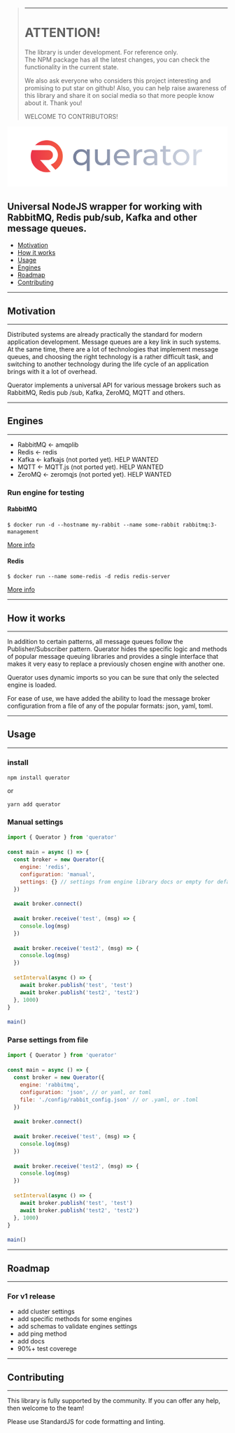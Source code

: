> ---
> # ATTENTION!
> 
> The library is under development. For reference only.  
> The NPM package has all the latest changes, you can check the functionality in the current state.
>
> We also ask everyone who considers this project interesting and promising to put star on github! Also, you can help raise awareness of this library and share it on social media so that more people know about it. Thank you!
>    
> WELCOME TO CONTRIBUTORS!

<p align="center">
  <img src="./docs/img/querator_primary.png" />
</p>

## Universal NodeJS wrapper for working with RabbitMQ, Redis pub/sub, Kafka and other message queues.

- [Motivation](#motivation)  
- [How it works](#how-it-works) 
- [Usage](#usage)
- [Engines](#engines) 
- [Roadmap](#roadmap)  
- [Contributing](#contributing)  

---
## Motivation
---
Distributed systems are already practically the standard for modern application development. Message queues are a key link in such systems. At the same time, there are a lot of technologies that implement message queues, and choosing the right technology is a rather difficult task, and switching to another technology during the life cycle of an application brings with it a lot of overhead.

Querator implements a universal API for various message brokers such as RabbitMQ, Redis pub /sub, Kafka, ZeroMQ, MQTT and others.

---
## Engines
---
- RabbitMQ <- amqplib
- Redis <- redis
- Kafka <- kafkajs (not ported yet). HELP WANTED
- MQTT <- MQTT.js (not ported yet). HELP WANTED
- ZeroMQ <- zeromqjs (not ported yet). HELP WANTED

### Run engine for testing

#### RabbitMQ
``` properties
$ docker run -d --hostname my-rabbit --name some-rabbit rabbitmq:3-management
```
[More info](https://hub.docker.com/_/rabbitmq)
#### Redis
``` properties
$ docker run --name some-redis -d redis redis-server
```
[More info](https://hub.docker.com/_/redis)

---
## How it works
---
In addition to certain patterns, all message queues follow the Publisher/Subscriber pattern. Querator hides the specific logic and methods of popular message queuing libraries and provides a single interface that makes it very easy to replace a previously chosen engine with another one.

Querator uses dynamic imports so you can be sure that only the selected engine is loaded.

For ease of use, we have added the ability to load the message broker configuration from a file of any of the popular formats: json, yaml, toml.

---
## Usage
---
### install
``` properties
npm install querator
```
or
``` properties
yarn add querator
```
### Manual settings
``` javascript
import { Querator } from 'querator'

const main = async () => {
  const broker = new Querator({
    engine: 'redis',
    configuration: 'manual',
    settings: {} // settings from engine library docs or empty for default settings
  })

  await broker.connect()

  await broker.receive('test', (msg) => {
    console.log(msg)
  })

  await broker.receive('test2', (msg) => {
    console.log(msg)
  })

  setInterval(async () => {
    await broker.publish('test', 'test')
    await broker.publish('test2', 'test2')
  }, 1000)
}

main()
```
### Parse settings from file
``` javascript
import { Querator } from 'querator'

const main = async () => {
  const broker = new Querator({
    engine: 'rabbitmq',
    configuration: 'json', // or yaml, or toml
    file: './config/rabbit_config.json' // or .yaml, or .toml
  })

  await broker.connect()

  await broker.receive('test', (msg) => {
    console.log(msg)
  })

  await broker.receive('test2', (msg) => {
    console.log(msg)
  })

  setInterval(async () => {
    await broker.publish('test', 'test')
    await broker.publish('test2', 'test2')
  }, 1000)
}

main()
```

---
## Roadmap
---
### For v1 release
- add cluster settings
- add specific methods for some engines
- add schemas to validate engines settings
- add ping method
- add docs
- 90%+ test coverege
---
## Contributing
---

This library is fully supported by the community. If you can offer any help, then welcome to the team!

Please use StandardJS for code formatting and linting.
